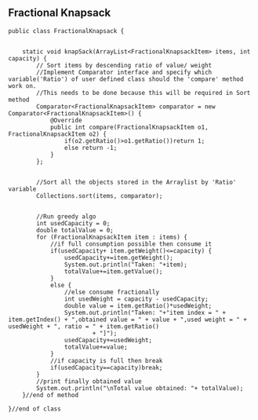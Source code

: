 ## Fractional Knapsack

    public class FractionalKnapsack {
    
    	
    	static void knapSack(ArrayList<FractionalKnapsackItem> items, int capacity) {
    		// Sort items by descending ratio of value/ weight
    		//Implement Comparator interface and specify which variable('Ratio') of user defined class should the 'compare' method work on.
    		//This needs to be done because this will be required in Sort method  
    		Comparator<FractionalKnapsackItem> comparator = new Comparator<FractionalKnapsackItem>() {
    			@Override
    			public int compare(FractionalKnapsackItem o1, FractionalKnapsackItem o2) {
    				if(o2.getRatio()>o1.getRatio())return 1;
    				else return -1;
    			}
    		};
    		
    		
    		//Sort all the objects stored in the Arraylist by 'Ratio' variable
    		Collections.sort(items, comparator);
    		
    		
    		//Run greedy algo
    		int usedCapacity = 0;
    		double totalValue = 0;
    		for (FractionalKnapsackItem item : items) {
    			//if full consumption possible then consume it
    			if(usedCapacity+ item.getWeight()<=capacity) {
    				usedCapacity+=item.getWeight();
    				System.out.println("Taken: "+item);
    				totalValue+=item.getValue();
    			}
    			else {
    				//else consume fractionally
    				int usedWeight = capacity - usedCapacity;
    				double value = item.getRatio()*usedWeight;
    				System.out.println("Taken: "+"item index = " + item.getIndex() + ",obtained value = " + value + ",used weight = " + usedWeight + ", ratio = " + item.getRatio()
    						+ "]");
    				usedCapacity+=usedWeight;
    				totalValue+=value;
    			}
    			//if capacity is full then break
    			if(usedCapacity==capacity)break;
    		}
    		//print finally obtained value
    		System.out.println("\nTotal value obtained: "+ totalValue);
    	}//end of method
    	
    }//end of class
